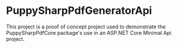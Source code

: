 # PuppySharpPdfGeneratorApi
This project is a proof of concept project used to demonstrate the PuppySharpPdfCore package's use in an ASP.NET Core Minimal Api project.
